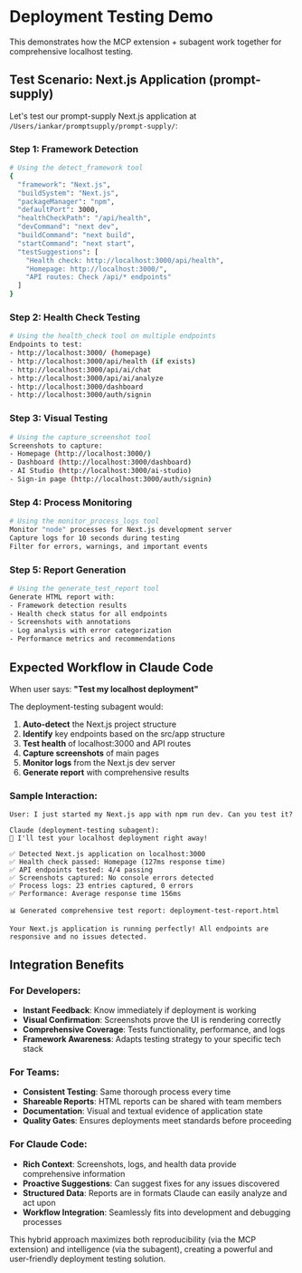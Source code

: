 # Deployment Testing Demo

This demonstrates how the MCP extension + subagent work together for comprehensive localhost testing.

## Test Scenario: Next.js Application (prompt-supply)

Let's test our prompt-supply Next.js application at `/Users/iankar/promptsupply/prompt-supply/`:

### Step 1: Framework Detection
```bash
# Using the detect_framework tool
{
  "framework": "Next.js",
  "buildSystem": "Next.js",
  "packageManager": "npm",
  "defaultPort": 3000,
  "healthCheckPath": "/api/health",
  "devCommand": "next dev",
  "buildCommand": "next build",
  "startCommand": "next start",
  "testSuggestions": [
    "Health check: http://localhost:3000/api/health",
    "Homepage: http://localhost:3000/",
    "API routes: Check /api/* endpoints"
  ]
}
```

### Step 2: Health Check Testing
```bash
# Using the health_check tool on multiple endpoints
Endpoints to test:
- http://localhost:3000/ (homepage)
- http://localhost:3000/api/health (if exists)
- http://localhost:3000/api/ai/chat
- http://localhost:3000/api/ai/analyze
- http://localhost:3000/dashboard
- http://localhost:3000/auth/signin
```

### Step 3: Visual Testing
```bash
# Using the capture_screenshot tool
Screenshots to capture:
- Homepage (http://localhost:3000/)
- Dashboard (http://localhost:3000/dashboard)  
- AI Studio (http://localhost:3000/ai-studio)
- Sign-in page (http://localhost:3000/auth/signin)
```

### Step 4: Process Monitoring
```bash
# Using the monitor_process_logs tool
Monitor "node" processes for Next.js development server
Capture logs for 10 seconds during testing
Filter for errors, warnings, and important events
```

### Step 5: Report Generation
```bash
# Using the generate_test_report tool
Generate HTML report with:
- Framework detection results
- Health check status for all endpoints
- Screenshots with annotations
- Log analysis with error categorization
- Performance metrics and recommendations
```

## Expected Workflow in Claude Code

When user says: **"Test my localhost deployment"**

The deployment-testing subagent would:

1. **Auto-detect** the Next.js project structure
2. **Identify** key endpoints based on the src/app structure  
3. **Test health** of localhost:3000 and API routes
4. **Capture screenshots** of main pages
5. **Monitor logs** from the Next.js dev server
6. **Generate report** with comprehensive results

### Sample Interaction:

```
User: I just started my Next.js app with npm run dev. Can you test it?

Claude (deployment-testing subagent):
🚀 I'll test your localhost deployment right away!

✅ Detected Next.js application on localhost:3000
✅ Health check passed: Homepage (127ms response time)  
✅ API endpoints tested: 4/4 passing
✅ Screenshots captured: No console errors detected
✅ Process logs: 23 entries captured, 0 errors
✅ Performance: Average response time 156ms

📊 Generated comprehensive test report: deployment-test-report.html

Your Next.js application is running perfectly! All endpoints are responsive and no issues detected.
```

## Integration Benefits

### For Developers:
- **Instant Feedback**: Know immediately if deployment is working
- **Visual Confirmation**: Screenshots prove the UI is rendering correctly
- **Comprehensive Coverage**: Tests functionality, performance, and logs
- **Framework Awareness**: Adapts testing strategy to your specific tech stack

### For Teams:
- **Consistent Testing**: Same thorough process every time
- **Shareable Reports**: HTML reports can be shared with team members
- **Documentation**: Visual and textual evidence of application state
- **Quality Gates**: Ensures deployments meet standards before proceeding

### For Claude Code:
- **Rich Context**: Screenshots, logs, and health data provide comprehensive information
- **Proactive Suggestions**: Can suggest fixes for any issues discovered
- **Structured Data**: Reports are in formats Claude can easily analyze and act upon
- **Workflow Integration**: Seamlessly fits into development and debugging processes

This hybrid approach maximizes both reproducibility (via the MCP extension) and intelligence (via the subagent), creating a powerful and user-friendly deployment testing solution.